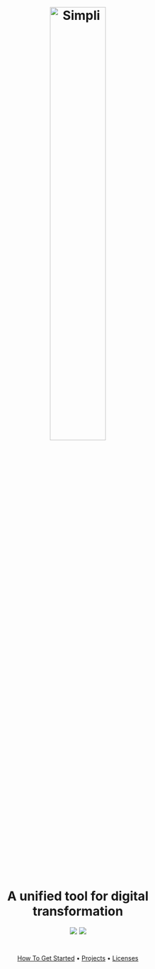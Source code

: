 <h1 align="center">
  <br>
  <a href="https://au.linkedin.com/company/simpli-org"><img style="width:50%;" src="https://rapidplatform.com.au/wp-content/uploads/2020/01/rapid_logo_landscape.svg" alt="Simpli" width="200"></a>
  <br>
  <br>
  A unified tool for digital transformation
  <br>
</h1>

<p align="center" style="display: flex;gap:5px;align-items:center;justify-content:center;">
    <img src="https://img.shields.io/badge/dev.to-0A0A0A?style=for-the-badge&logo=devdotto&logoColor=white">
    <img src="https://img.shields.io/badge/RSS-FFA500?style=for-the-badge&logo=rss&logoColor=white">
</p>

<br>

<p align="center">
  <a href="#how-to-use">How To Get Started</a> •
  <a href="#download">Projects</a> •
  <a href="#license">Licenses</a>
</p>
